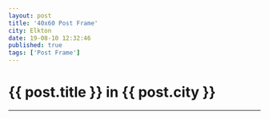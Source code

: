 ```yaml
---
layout: post
title: '40x60 Post Frame'
city: Elkton
date: 19-08-10 12:32:46
published: true
tags: ['Post Frame']
---
```

<h1>{{ post.title }} in {{ post.city }}</h1>
<hr>
